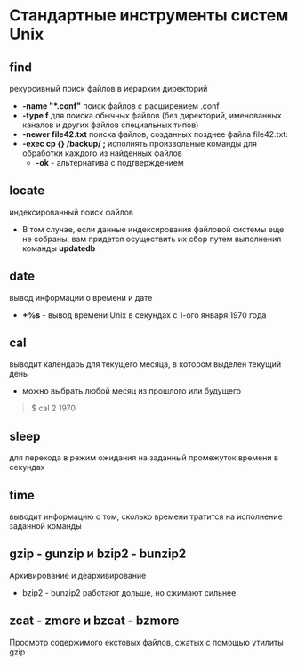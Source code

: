 # Стандартные инструменты систем Unix

## find
рекурсивный поиск файлов в иерархии директорий
+ **-name "*.conf"** поиск файлов с расширением .conf
+ **-type f** для поиска обычных файлов (без директорий, именованных каналов и других файлов специальных типов)
+ **-newer file42.txt** поиска файлов, созданных позднее файла file42.txt:
+ **-exec cp {} /backup/ \;** исполнять произвольные команды для обработки каждого из найденных файлов
  + **-ok** - альтернатива с подтверждением

## locate
индексированный поиск файлов
+ В том случае, если данные индексирования файловой системы еще не собраны, вам придется осуществить их сбор путем выполнения команды **updatedb**

## date
вывод информации о времени и дате
+ **+%s** - вывод времени Unix в секундах с 1-ого января 1970 года

## cal
выводит календарь для текущего месяца, в котором выделен текущий день
+ можно выбрать любой месяц из прошлого или будущего
>$ cal 2 1970

## sleep
для перехода в режим ожидания на заданный промежуток времени в секундах

## time
выводит информацию о том, сколько времени тратится на исполнение заданной команды

## gzip - gunzip и bzip2 - bunzip2
Архивирование и деархивирование
+ bzip2 - bunzip2 работают дольше, но сжимают сильнее

## zcat - zmore и bzcat - bzmore
Просмотр содержимого екстовых файлов, сжатых с помощью утилиты gzip

